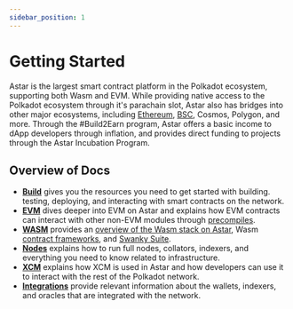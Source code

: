 ```yaml
---
sidebar_position: 1
---
```


# Getting Started

Astar is the largest smart contract platform in the Polkadot ecosystem, supporting both Wasm and EVM. While providing native access to the Polkadot ecosystem through it's parachain slot, Astar also has bridges into other major ecosystems, including [Ethereum][cbridge], [BSC][cbridge], Cosmos, Polygon, and more. Through the #Build2Earn program, Astar offers a basic income to dApp developers through inflation, and provides direct funding to projects through the Astar Incubation Program.

## Overview of Docs

- [**Build**](/docs/build) gives you the resources you need to get started with building.
  testing, deploying, and interacting with smart contracts on the network.
- [**EVM**](/docs/build/evm) dives deeper into EVM on Astar and explains how EVM contracts can interact with other non-EVM modules through [precompiles](/docs/build/evm/precompiles).
- [**WASM**](/docs/build/wasm) provides an [overview of the Wasm stack on Astar](/docs/build/wasm/smart-contract-wasm.md), Wasm [contract frameworks](build/wasm/dsls.md), and [Swanky Suite](/docs/build/wasm/swanky-suite).
- [**Nodes**](/docs/nodes) explains how to run full nodes, collators, indexers, and everything you need to know related to infrastructure.
- [**XCM**](/docs/xcm) explains how XCM is used in Astar and how developers can use it to interact with the rest of the Polkadot network.
- [**Integrations**](integrations) provide relevant information about the wallets, indexers, and oracles that are integrated with the network.

[cbridge]: https://cbridge.celer.network/#/transfer
